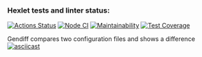 ### Hexlet tests and linter status:
[![Actions Status](https://github.com/era230/frontend-project-lvl2/workflows/hexlet-check/badge.svg)](https://github.com/era230/frontend-project-lvl2/actions)
[![Node CI](https://github.com/era230/frontend-project-lvl2/actions/workflows/nodejs.yml/badge.svg)](https://github.com/era230/frontend-project-lvl2/actions/workflows/nodejs.yml)
[![Maintainability](https://api.codeclimate.com/v1/badges/bbe44fc35940defdc36d/maintainability)](https://codeclimate.com/github/era230/frontend-project-lvl2/maintainability)
[![Test Coverage](https://api.codeclimate.com/v1/badges/bbe44fc35940defdc36d/test_coverage)](https://codeclimate.com/github/era230/frontend-project-lvl2/test_coverage)

Gendiff compares two configuration files and shows a difference
[![asciicast](https://asciinema.org/a/DKuJdGubSe9ZEx3F513KgtGua.svg)](https://asciinema.org/a/DKuJdGubSe9ZEx3F513KgtGua)
